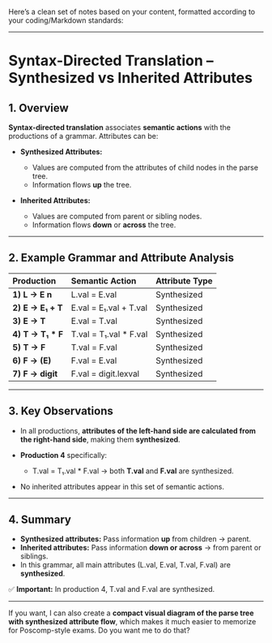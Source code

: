 Here’s a clean set of notes based on your content, formatted according to your coding/Markdown standards:

---

<!-- File: computing_technology/software_engineering/syntax_directed_translation.md -->

# Syntax-Directed Translation – Synthesized vs Inherited Attributes

## 1. Overview

**Syntax-directed translation** associates **semantic actions** with the productions of a grammar. Attributes can be:

* **Synthesized Attributes:**

  * Values are computed from the attributes of child nodes in the parse tree.
  * Information flows **up** the tree.

* **Inherited Attributes:**

  * Values are computed from parent or sibling nodes.
  * Information flows **down** or **across** the tree.

---

## 2. Example Grammar and Attribute Analysis

| Production         | Semantic Action         | Attribute Type |
| :----------------- | :---------------------- | :------------- |
| **1) L → E n**     | L.val = E.val           | Synthesized    |
| **2) E → E₁ + T**  | E.val = E₁.val + T.val  | Synthesized    |
| **3) E → T**       | E.val = T.val           | Synthesized    |
| **4) T → T₁ \* F** | T.val = T₁.val \* F.val | Synthesized    |
| **5) T → F**       | T.val = F.val           | Synthesized    |
| **6) F → (E)**     | F.val = E.val           | Synthesized    |
| **7) F → digit**   | F.val = digit.lexval    | Synthesized    |

---

## 3. Key Observations

* In all productions, **attributes of the left-hand side are calculated from the right-hand side**, making them **synthesized**.
* **Production 4** specifically:

  * T.val = T₁.val \* F.val → both **T.val** and **F.val** are synthesized.
* No inherited attributes appear in this set of semantic actions.

---

## 4. Summary

* **Synthesized attributes:** Pass information **up** from children → parent.
* **Inherited attributes:** Pass information **down or across** → from parent or siblings.
* In this grammar, all main attributes (L.val, E.val, T.val, F.val) are **synthesized**.

✅ **Important:** In production 4, T.val and F.val are synthesized.

---

If you want, I can also create a **compact visual diagram of the parse tree with synthesized attribute flow**, which makes it much easier to memorize for Poscomp-style exams. Do you want me to do that?
